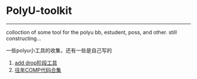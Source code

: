 # PolyU-toolkit
***
colloction of some tool for the polyu bb, estudent, poss, and other. still constructing...

一些polyu小工具的收集，还有一些是自己写的

1. [add drop阶段工具](https://github.com/Marco129/PolyUAddDropToolkit)
2. [往年COMP代码合集](https://github.com/ZHANG-CAIQI/PolyU_COMP)
